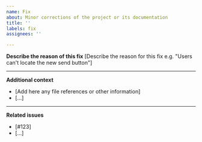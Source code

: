 ```yaml
---
name: Fix
about: Minor corrections of the project or its documentation
title: ''
labels: fix
assignees: ''

---
```


**Describe the reason of this fix**
[Describe the reason for this fix e.g. "Users can't locate the new send button"]

---
**Additional context**
- [Add here any file references or other information]
- [...]

---
**Related issues**
- [#123]
- [...]
